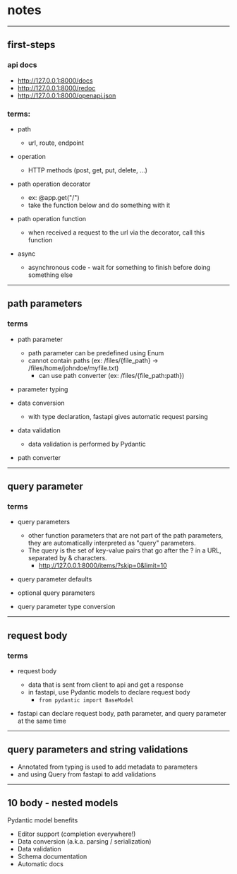 # notes




---

## first-steps

### api docs

- http://127.0.0.1:8000/docs
- http://127.0.0.1:8000/redoc
- http://127.0.0.1:8000/openapi.json

### terms:

- path 
    - url, route, endpoint

- operation
    - HTTP methods (post, get, put, delete, ...)

- path operation decorator
    - ex: @app.get("/")
    - take the function below and do something with it

- path operation function
    - when received a request to the url via the decorator, call this function

- async
    - asynchronous code - wait for something to finish before doing something else

---

## path parameters

### terms

- path parameter
    - path parameter can be predefined using Enum
    - cannot contain paths (ex: /files/{file_path} -> /files/home/johndoe/myfile.txt)
        - can use path converter (ex: /files/{file_path:path})

- parameter typing 

- data conversion
    - with type declaration, fastapi gives automatic request parsing

- data validation
    - data validation is performed by Pydantic

- path converter

---

## query parameter


### terms 

- query parameters
    - other function parameters that are not part of the path parameters, they are automatically interpreted as "query" parameters.
    - The query is the set of key-value pairs that go after the ? in a URL, separated by & characters.
        - http://127.0.0.1:8000/items/?skip=0&limit=10

- query parameter defaults

- optional query parameters

- query parameter type conversion

---

## request body

### terms 

- request body 
    - data that is sent from client to api and get a response
    - in fastapi, use Pydantic models to declare request body
        - `from pydantic import BaseModel`

- fastapi can declare request body, path parameter, and query parameter at the same time

---

## query parameters and string validations

- Annotated from typing is used to add metadata to parameters 
- and using Query from fastapi to add validations

---

## 10 body - nested models

Pydantic model benefits

- Editor support (completion everywhere!)
- Data conversion (a.k.a. parsing / serialization)
- Data validation
- Schema documentation
- Automatic docs


















